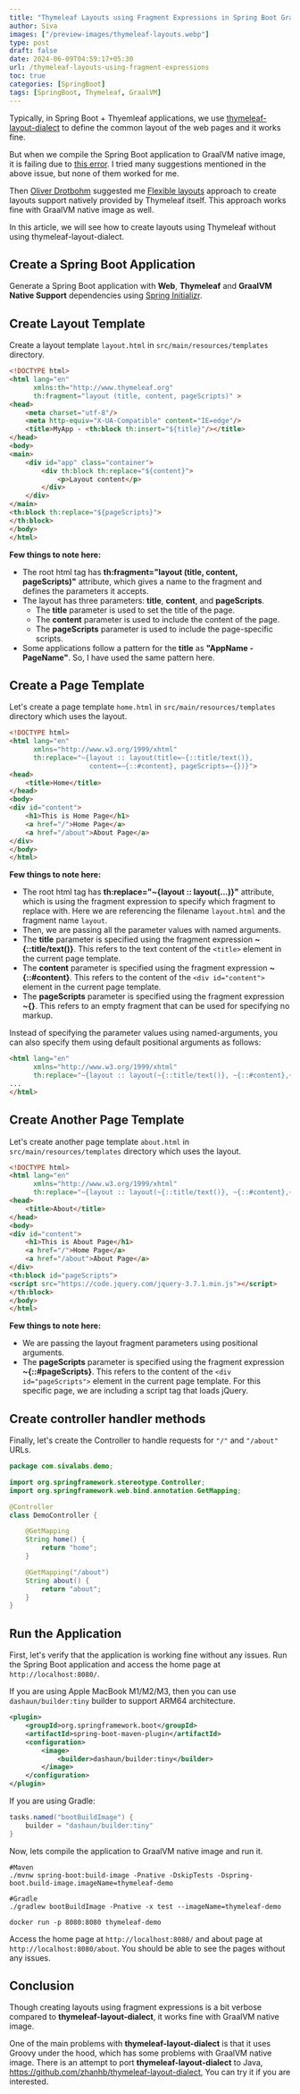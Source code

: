 ```yaml
---
title: "Thymeleaf Layouts using Fragment Expressions in Spring Boot GraalVM Native Image"
author: Siva
images: ["/preview-images/thymeleaf-layouts.webp"]
type: post
draft: false
date: 2024-06-09T04:59:17+05:30
url: /thymeleaf-layouts-using-fragment-expressions
toc: true
categories: [SpringBoot]
tags: [SpringBoot, Thymeleaf, GraalVM]
---
```


Typically, in Spring Boot + Thyemleaf applications, 
we use [thymeleaf-layout-dialect](https://github.com/ultraq/thymeleaf-layout-dialect) 
to define the common layout of the web pages and it works fine. 

But when we compile the Spring Boot application to GraalVM native image,
it is failing due to [this error](https://github.com/ultraq/thymeleaf-layout-dialect/issues/235).
I tried many suggestions mentioned in the above issue, but none of them worked for me. 

Then [Oliver Drotbohm](https://twitter.com/odrotbohm) suggested me [Flexible layouts](https://www.thymeleaf.org/doc/tutorials/3.1/usingthymeleaf.html#flexible-layouts-beyond-mere-fragment-insertion) 
approach to create layouts support natively provided by Thymeleaf itself.
This approach works fine with GraalVM native image as well.

In this article, we will see how to create layouts using Thymeleaf without using thymeleaf-layout-dialect.

## Create a Spring Boot Application
Generate a Spring Boot application with **Web**, **Thymeleaf** and **GraalVM Native Support** dependencies using [Spring Initializr](https://start.spring.io/).

## Create Layout Template

Create a layout template `layout.html` in `src/main/resources/templates` directory.

```html
<!DOCTYPE html>
<html lang="en"
      xmlns:th="http://www.thymeleaf.org"
      th:fragment="layout (title, content, pageScripts)" >
<head>
    <meta charset="utf-8"/>
    <meta http-equiv="X-UA-Compatible" content="IE=edge"/>
    <title>MyApp - <th:block th:insert="${title}"/></title>
</head>
<body>
<main>
    <div id="app" class="container">
        <div th:block th:replace="${content}">
            <p>Layout content</p>
        </div>
    </div>
</main>
<th:block th:replace="${pageScripts}">
</th:block>
</body>
</html>
```

**Few things to note here:**

* The root html tag has **th:fragment="layout (title, content, pageScripts)"** attribute, which gives a name to the fragment and defines the parameters it accepts.
* The layout has three parameters: **title**, **content**, and **pageScripts**.
  * The **title** parameter is used to set the title of the page.
  * The **content** parameter is used to include the content of the page.
  * The **pageScripts** parameter is used to include the page-specific scripts.
* Some applications follow a pattern for the **title** as **"AppName - PageName"**. So, I have used the same pattern here.

## Create a Page Template
Let's create a page template `home.html` in `src/main/resources/templates` directory which uses the layout.

```html
<!DOCTYPE html>
<html lang="en"
      xmlns="http://www.w3.org/1999/xhtml"
      th:replace="~{layout :: layout(title=~{::title/text()},
                    content=~{::#content}, pageScripts=~{})}">
<head>
    <title>Home</title>
</head>
<body>
<div id="content">
    <h1>This is Home Page</h1>
    <a href="/">Home Page</a>
    <a href="/about">About Page</a>
</div>
</body>
</html>
```

**Few things to note here:**

* The root html tag has **th:replace="~{layout :: layout(...)}"** attribute, 
  which is using the fragment expression to specify which fragment to replace with.
  Here we are referencing the filename `layout.html` and the fragment name `layout`.
* Then, we are passing all the parameter values with named arguments.
* The **title** parameter is specified using the fragment expression **~{::title/text()}**.
  This refers to the text content of the `<title>` element in the current page template.
* The **content** parameter is specified using the fragment expression **~{::#content}**.
  This refers to the content of the `<div id="content">` element in the current page template.
* The **pageScripts** parameter is specified using the fragment expression **~{}**.
  This refers to an empty fragment that can be used for specifying no markup.

Instead of specifying the parameter values using named-arguments, you can also specify them using default positional arguments as follows:

```html
<html lang="en"
      xmlns="http://www.w3.org/1999/xhtml"
      th:replace="~{layout :: layout(~{::title/text()}, ~{::#content},~{})}">
...
</html>
```

## Create Another Page Template
Let's create another page template `about.html` in `src/main/resources/templates` directory which uses the layout.

```html
<!DOCTYPE html>
<html lang="en"
      xmlns="http://www.w3.org/1999/xhtml"
      th:replace="~{layout :: layout(~{::title/text()}, ~{::#content},~{::#pageScripts})}">
<head>
    <title>About</title>
</head>
<body>
<div id="content">
    <h1>This is About Page</h1>
    <a href="/">Home Page</a>
    <a href="/about">About Page</a>
</div>
<th:block id="pageScripts">
<script src="https://code.jquery.com/jquery-3.7.1.min.js"></script>
</th:block>
</body>
</html>
```

**Few things to note here:**

* We are passing the layout fragment parameters using positional arguments.
* The **pageScripts** parameter is specified using the fragment expression **~{::#pageScripts}**.
  This refers to the content of the `<div id="pageScripts">` element in the current page template.
  For this specific page, we are including a script tag that loads jQuery.

## Create controller handler methods
Finally, let's create the Controller to handle requests for `"/"` and `"/about"` URLs.

```java
package com.sivalabs.demo;

import org.springframework.stereotype.Controller;
import org.springframework.web.bind.annotation.GetMapping;

@Controller
class DemoController {

    @GetMapping
    String home() {
        return "home";
    }

    @GetMapping("/about")
    String about() {
        return "about";
    }
}
```

## Run the Application
First, let's verify that the application is working fine without any issues.
Run the Spring Boot application and access the home page at `http://localhost:8080/`.

If you are using Apple MacBook M1/M2/M3, then you can use `dashaun/builder:tiny` builder to support ARM64 architecture.

```xml
<plugin>
    <groupId>org.springframework.boot</groupId>
    <artifactId>spring-boot-maven-plugin</artifactId>
    <configuration>
        <image>
            <builder>dashaun/builder:tiny</builder>
        </image>
    </configuration>
</plugin>
```

If you are using Gradle:

```groovy
tasks.named("bootBuildImage") {
	builder = "dashaun/builder:tiny"
}
```

Now, lets compile the application to GraalVM native image and run it.

```shell
#Maven
./mvnw spring-boot:build-image -Pnative -DskipTests -Dspring-boot.build-image.imageName=thymeleaf-demo

#Gradle
./gradlew bootBuildImage -Pnative -x test --imageName=thymeleaf-demo

docker run -p 8080:8080 thymeleaf-demo
```

Access the home page at `http://localhost:8080/` and about page at `http://localhost:8080/about`.
You should be able to see the pages without any issues.

## Conclusion
Though creating layouts using fragment expressions is a bit verbose compared to **thymeleaf-layout-dialect**,
it works fine with GraalVM native image.

One of the main problems with **thymeleaf-layout-dialect** is that it uses Groovy under the hood, which has some problems with GraalVM native image.
There is an attempt to port **thymeleaf-layout-dialect** to Java, https://github.com/zhanhb/thymeleaf-layout-dialect, 
You can try it if you are interested.
